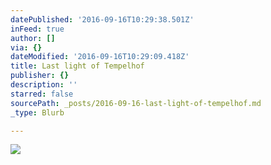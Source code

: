 ```yaml
---
datePublished: '2016-09-16T10:29:38.501Z'
inFeed: true
author: []
via: {}
dateModified: '2016-09-16T10:29:09.418Z'
title: Last light of Tempelhof
publisher: {}
description: ''
starred: false
sourcePath: _posts/2016-09-16-last-light-of-tempelhof.md
_type: Blurb

---
```

![](https://the-grid-user-content.s3-us-west-2.amazonaws.com/c8aba599-ba70-4b70-ba27-fc431d3e906d.png)